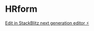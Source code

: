# HRform

[Edit in StackBlitz next generation editor ⚡️](https://stackblitz.com/~/github.com/TomoKino2015/HRform)
